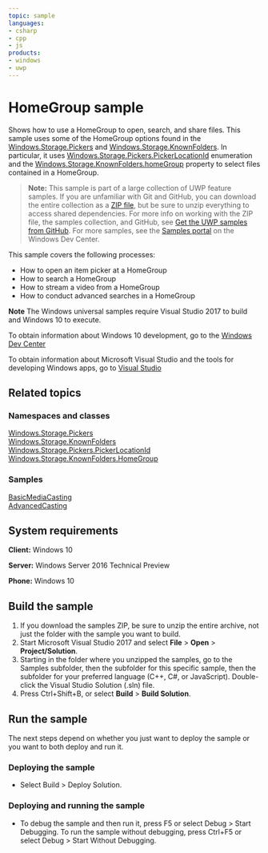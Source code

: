 ```yaml
---
topic: sample
languages:
- csharp
- cpp
- js
products:
- windows
- uwp
---
```


<!---
  category: FilesFoldersAndLibraries
  samplefwlink: http://go.microsoft.com/fwlink/p/?LinkId=620549
--->

# HomeGroup sample

Shows how to use a HomeGroup to open, search, and share files. 
This sample uses some of the HomeGroup options found in the 
[Windows.Storage.Pickers](http://msdn.microsoft.com/library/windows/apps/br207928) and 
[Windows.Storage.KnownFolders](http://msdn.microsoft.com/library/windows/apps/br227151). 
In particular, it uses [Windows.Storage.Pickers.PickerLocationId](http://msdn.microsoft.com/library/windows/apps/br207890) 
enumeration and the [Windows.Storage.KnownFolders.homeGroup](http://msdn.microsoft.com/library/windows/apps/br227153) 
property to select files contained in a HomeGroup.

> **Note:** This sample is part of a large collection of UWP feature samples. 
> If you are unfamiliar with Git and GitHub, you can download the entire collection as a 
> [ZIP file](https://github.com/Microsoft/Windows-universal-samples/archive/master.zip), but be 
> sure to unzip everything to access shared dependencies. For more info on working with the ZIP file, 
> the samples collection, and GitHub, see [Get the UWP samples from GitHub](https://aka.ms/ovu2uq). 
> For more samples, see the [Samples portal](https://aka.ms/winsamples) on the Windows Dev Center. 

This sample covers the following processes:

-   How to open an item picker at a HomeGroup
-   How to search a HomeGroup
-   How to stream a video from a HomeGroup
-   How to conduct advanced searches in a HomeGroup

**Note** The Windows universal samples require Visual Studio 2017 to build and Windows 10 to execute.
 
To obtain information about Windows 10 development, go to the [Windows Dev Center](http://go.microsoft.com/fwlink/?LinkID=532421)

To obtain information about Microsoft Visual Studio and the tools for developing Windows apps, go to [Visual Studio](http://go.microsoft.com/fwlink/?LinkID=532422)

## Related topics

### Namespaces and classes

[Windows.Storage.Pickers](http://msdn.microsoft.com/library/windows/apps/br207928)  
[Windows.Storage.KnownFolders](http://msdn.microsoft.com/library/windows/apps/br227151)  
[Windows.Storage.Pickers.PickerLocationId](http://msdn.microsoft.com/library/windows/apps/br207890)  
[Windows.Storage.KnownFolders.HomeGroup](http://msdn.microsoft.com/library/windows/apps/br227153)  

### Samples

[BasicMediaCasting](../BasicMediaCasting/)  
[AdvancedCasting](../AdvancedCasting/)  

## System requirements

**Client:** Windows 10

**Server:** Windows Server 2016 Technical Preview

**Phone:** Windows 10

## Build the sample

1. If you download the samples ZIP, be sure to unzip the entire archive, not just the folder with the sample you want to build. 
2. Start Microsoft Visual Studio 2017 and select **File** \> **Open** \> **Project/Solution**.
3. Starting in the folder where you unzipped the samples, go to the Samples subfolder, then the subfolder for this specific sample, then the subfolder for your preferred language (C++, C#, or JavaScript). Double-click the Visual Studio Solution (.sln) file.
4. Press Ctrl+Shift+B, or select **Build** \> **Build Solution**.

## Run the sample

The next steps depend on whether you just want to deploy the sample or you want to both deploy and run it.

### Deploying the sample

- Select Build > Deploy Solution. 

### Deploying and running the sample

- To debug the sample and then run it, press F5 or select Debug >  Start Debugging. To run the sample without debugging, press Ctrl+F5 or select Debug > Start Without Debugging. 

